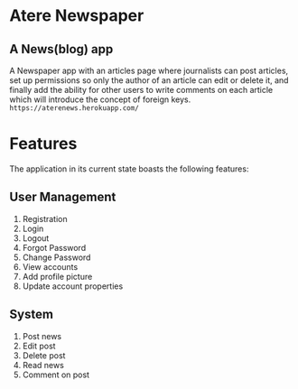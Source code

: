 # Atere Newspaper
## A News(blog) app
A Newspaper app with an articles page where journalists can post
articles, set up permissions so only the author of an article can edit or delete it, and finally add
the ability for other users to write comments on each article which will introduce the concept
of foreign keys. `https://aterenews.herokuapp.com/`

# Features
The application in its current state boasts the following features:
## User Management
1. Registration
2. Login
3. Logout
4. Forgot Password
5. Change Password
6. View accounts
7. Add profile picture
8. Update account properties

## System
1. Post news
2. Edit post
3. Delete post
4. Read news
5. Comment on post
